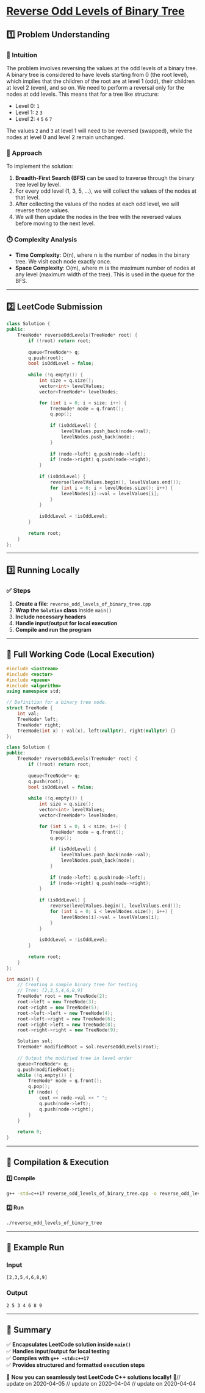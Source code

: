 # **[Reverse Odd Levels of Binary Tree](https://leetcode.com/problems/reverse-odd-levels-of-binary-tree/description/)**  

## **1️⃣ Problem Understanding**  
### **📌 Intuition**  
The problem involves reversing the values at the odd levels of a binary tree. A binary tree is considered to have levels starting from 0 (the root level), which implies that the children of the root are at level 1 (odd), their children at level 2 (even), and so on. We need to perform a reversal only for the nodes at odd levels. This means that for a tree like structure:

- Level 0:     `1`  
- Level 1:   `2` `3`  
- Level 2: `4` `5` `6` `7`  

The values `2` and `3` at level 1 will need to be reversed (swapped), while the nodes at level 0 and level 2 remain unchanged.

### **🚀 Approach**  
To implement the solution:
1. **Breadth-First Search (BFS)** can be used to traverse through the binary tree level by level.
2. For every odd level (1, 3, 5, ...), we will collect the values of the nodes at that level.
3. After collecting the values of the nodes at each odd level, we will reverse those values.
4. We will then update the nodes in the tree with the reversed values before moving to the next level.

### **⏱️ Complexity Analysis**  
- **Time Complexity**: O(n), where n is the number of nodes in the binary tree. We visit each node exactly once.
- **Space Complexity**: O(m), where m is the maximum number of nodes at any level (maximum width of the tree). This is used in the queue for the BFS.

---  

## **2️⃣ LeetCode Submission**  
```cpp
class Solution {
public:
    TreeNode* reverseOddLevels(TreeNode* root) {
        if (!root) return root;
        
        queue<TreeNode*> q;
        q.push(root);
        bool isOddLevel = false;
        
        while (!q.empty()) {
            int size = q.size();
            vector<int> levelValues;
            vector<TreeNode*> levelNodes;

            for (int i = 0; i < size; i++) {
                TreeNode* node = q.front();
                q.pop();
                
                if (isOddLevel) {
                    levelValues.push_back(node->val);
                    levelNodes.push_back(node);
                }
                
                if (node->left) q.push(node->left);
                if (node->right) q.push(node->right);
            }
            
            if (isOddLevel) {
                reverse(levelValues.begin(), levelValues.end());
                for (int i = 0; i < levelNodes.size(); i++) {
                    levelNodes[i]->val = levelValues[i];
                }
            }
            
            isOddLevel = !isOddLevel;
        }
        
        return root;
    }
};
```  

---  

## **3️⃣ Running Locally**  
### **✅ Steps**  
1. **Create a file**: `reverse_odd_levels_of_binary_tree.cpp`  
2. **Wrap the `Solution` class** inside `main()`  
3. **Include necessary headers**  
4. **Handle input/output for local execution**  
5. **Compile and run the program**  

---  

## **📝 Full Working Code (Local Execution)**  
```cpp
#include <iostream>
#include <vector>
#include <queue>
#include <algorithm>
using namespace std;

// Definition for a binary tree node.
struct TreeNode {
    int val;
    TreeNode* left;
    TreeNode* right;
    TreeNode(int x) : val(x), left(nullptr), right(nullptr) {}
};

class Solution {
public:
    TreeNode* reverseOddLevels(TreeNode* root) {
        if (!root) return root;
        
        queue<TreeNode*> q;
        q.push(root);
        bool isOddLevel = false;
        
        while (!q.empty()) {
            int size = q.size();
            vector<int> levelValues;
            vector<TreeNode*> levelNodes;

            for (int i = 0; i < size; i++) {
                TreeNode* node = q.front();
                q.pop();
                
                if (isOddLevel) {
                    levelValues.push_back(node->val);
                    levelNodes.push_back(node);
                }
                
                if (node->left) q.push(node->left);
                if (node->right) q.push(node->right);
            }
            
            if (isOddLevel) {
                reverse(levelValues.begin(), levelValues.end());
                for (int i = 0; i < levelNodes.size(); i++) {
                    levelNodes[i]->val = levelValues[i];
                }
            }
            
            isOddLevel = !isOddLevel;
        }
        
        return root;
    }
};

int main() {
    // Creating a sample binary tree for testing 
    // Tree: [2,3,5,4,6,8,9]
    TreeNode* root = new TreeNode(2);
    root->left = new TreeNode(3);
    root->right = new TreeNode(5);
    root->left->left = new TreeNode(4);
    root->left->right = new TreeNode(6);
    root->right->left = new TreeNode(8);
    root->right->right = new TreeNode(9);

    Solution sol;
    TreeNode* modifiedRoot = sol.reverseOddLevels(root);
    
    // Output the modified tree in level order
    queue<TreeNode*> q;
    q.push(modifiedRoot);
    while (!q.empty()) {
        TreeNode* node = q.front();
        q.pop();
        if (node) {
            cout << node->val << " ";
            q.push(node->left);
            q.push(node->right);
        }
    }
    
    return 0;
}
```  

---  

## **🔧 Compilation & Execution**  
#### **1️⃣ Compile**  
```bash
g++ -std=c++17 reverse_odd_levels_of_binary_tree.cpp -o reverse_odd_levels_of_binary_tree
```  

#### **2️⃣ Run**  
```bash
./reverse_odd_levels_of_binary_tree
```  

---  

## **🎯 Example Run**  
### **Input**  
```
[2,3,5,4,6,8,9]
```  
### **Output**  
```
2 5 3 4 6 8 9 
```  

---  

## **📌 Summary**  
✅ **Encapsulates LeetCode solution inside `main()`**  
✅ **Handles input/output for local testing**  
✅ **Compiles with `g++ -std=c++17`**  
✅ **Provides structured and formatted execution steps**  

🚀 **Now you can seamlessly test LeetCode C++ solutions locally!** 🚀// update on 2020-04-05
// update on 2020-04-04
// update on 2020-04-04
